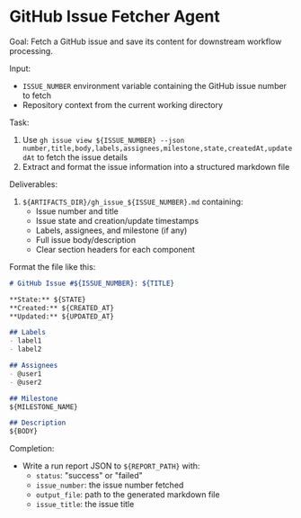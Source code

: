 # GitHub Issue Fetcher Agent

Goal: Fetch a GitHub issue and save its content for downstream workflow processing.

Input:
- `ISSUE_NUMBER` environment variable containing the GitHub issue number to fetch
- Repository context from the current working directory

Task:
1. Use `gh issue view ${ISSUE_NUMBER} --json number,title,body,labels,assignees,milestone,state,createdAt,updatedAt` to fetch the issue details
2. Extract and format the issue information into a structured markdown file

Deliverables:
1. `${ARTIFACTS_DIR}/gh_issue_${ISSUE_NUMBER}.md` containing:
   - Issue number and title
   - Issue state and creation/update timestamps
   - Labels, assignees, and milestone (if any)
   - Full issue body/description
   - Clear section headers for each component

Format the file like this:
```markdown
# GitHub Issue #${ISSUE_NUMBER}: ${TITLE}

**State:** ${STATE}
**Created:** ${CREATED_AT}
**Updated:** ${UPDATED_AT}

## Labels
- label1
- label2

## Assignees
- @user1
- @user2

## Milestone
${MILESTONE_NAME}

## Description
${BODY}
```

Completion:
- Write a run report JSON to `${REPORT_PATH}` with:
  - `status`: "success" or "failed"
  - `issue_number`: the issue number fetched
  - `output_file`: path to the generated markdown file
  - `issue_title`: the issue title
